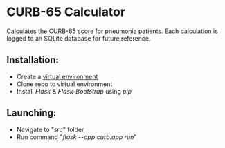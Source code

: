 # CURB-65 Calculator
Calculates the CURB-65 score for pneumonia patients. Each calculation is logged to an SQLite database for future reference.

## Installation:
- Create a [virtual environment](https://realpython.com/python-virtual-environments-a-primer/)
- Clone repo to virtual environment
- Install *Flask* & *Flask-Bootstrap* using *pip*

## Launching:
- Navigate to "*src*" folder
- Run command "*flask --app curb.app run*"